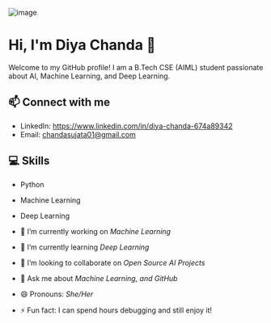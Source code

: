 ![image](blob:https://022c50e1-71d4-4c85-9848-3b65942624d2)

# Hi, I'm Diya Chanda 👋
Welcome to my GitHub profile! I am a B.Tech CSE (AIML) student passionate about AI, Machine Learning, and Deep Learning.

## 📫 Connect with me
- LinkedIn: https://www.linkedin.com/in/diya-chanda-674a89342
- Email: chandasujata01@gmail.com

## 💻 Skills
- Python
- Machine Learning
- Deep Learning

 
- 🔭 I’m currently working on *Machine Learning*  
- 🌱 I’m currently learning *Deep Learning*  
- 👯 I’m looking to collaborate on *Open Source AI Projects*  
- 💬 Ask me about *Machine Learning, and GitHub*    
- 😄 Pronouns: *She/Her*  
- ⚡ Fun fact: I can spend hours debugging and still enjoy it!
